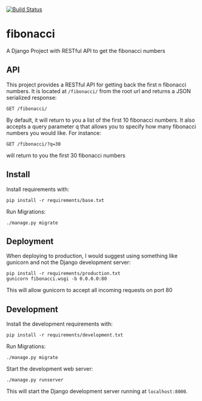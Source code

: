 [![Build Status](https://travis-ci.org/jonstacks13/fibonacci.svg?branch=master)](https://travis-ci.org/jonstacks13/fibonacci)

# fibonacci

A Django Project with RESTful API to get the fibonacci numbers


## API

This project provides a RESTful API for getting back the first n fibonacci
numbers. It is located at ``/fibonacci/`` from the root url and returns a JSON
serialized response:

    GET /fibonacci/

By default, it will return to you a list of the first 10 fibonacci numbers. It
also accepts a query parameter q that allows you to specify how many fibonacci
numbers you would like. For instance:

    GET /fibonacci/?q=30

will return to you the first 30 fibonacci numbers

## Install

Install requirements with:

    pip install -r requirements/base.txt

Run Migrations:

    ./manage.py migrate

## Deployment

When deploying to production, I would suggest using something like gunicorn
and not the Django development server:

    pip install -r requirements/production.txt
    gunicorn fibonacci.wsgi -b 0.0.0.0:80

This will allow gunicorn to accept all incoming requests on port 80


## Development

Install the development requirements with:

    pip install -r requirements/development.txt

Run Migrations:

    ./manage.py migrate

Start the development web server:

    ./manage.py runserver

This will start the Django development server running at ``localhost:8000``.
